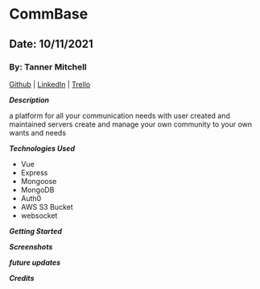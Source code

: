 # CommBase

## Date: 10/11/2021

### By: Tanner Mitchell

[Github](https://github.com/BtSquared) | [LinkedIn](https://www.linkedin.com/in/tanner-mitchell-836130152/) | [Trello](https://trello.com/b/9rqHdS4B/commbase)

***Description***

a platform for all your communication needs with user created and maintained servers create and manage your own community to your own wants and needs

***Technologies Used***
 - Vue
 - Express
 - Mongoose
 - MongoDB
 - Auth0
 - AWS S3 Bucket
 - websocket

***Getting Started***



***Screenshots***


***future updates***


***Credits***

